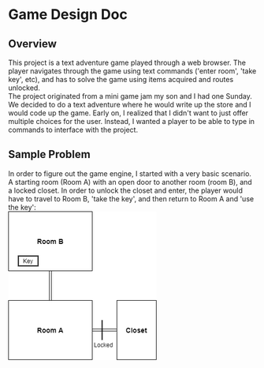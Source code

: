 # Game Design Doc

## Overview
This project is a text adventure game played through a web browser. The player navigates through the game using text commands ('enter room', 'take key', etc), and has to solve the game using items acquired and routes unlocked. <br>
The project originated from a mini game jam my son and I had one Sunday. We decided to do a text adventure where he would write up the store and I would code up the game. Early on, I realized that I didn't want to just offer multiple choices for the user. Instead, I wanted a player to be able to type in commands to interface with the project. 

## Sample Problem
In order to figure out the game engine, I started with a very basic scenario. A starting room (Room A) with an open door to another room (room B), and a locked closet. In order to unlock the closet and enter, the player would have to travel to Room B, 'take the key', and then return to Room A and  'use the key':<br>
![Basic Diagram of the 2 Room and Closet problem](basic_room.png)
